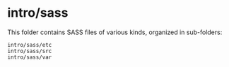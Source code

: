 # intro/sass

This folder contains SASS files of various kinds, organized in sub-folders:

    intro/sass/etc
    intro/sass/src
    intro/sass/var
